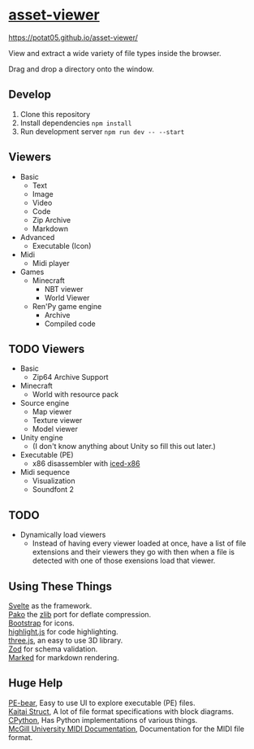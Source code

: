 # [asset-viewer](https://potat05.github.io/asset-viewer/)

https://potat05.github.io/asset-viewer/

View and extract a wide variety of file types inside the browser.

Drag and drop a directory onto the window.

## Develop

1. Clone this repository
2. Install dependencies `npm install`
3. Run development server `npm run dev -- --start`

## Viewers

* Basic
    * Text
    * Image
    * Video
    * Code
    * Zip Archive
    * Markdown
* Advanced
    * Executable (Icon)
* Midi
    * Midi player
* Games
    * Minecraft
        * NBT viewer
        * World Viewer
    * Ren'Py game engine
        * Archive
        * Compiled code

## TODO Viewers

* Basic
    * Zip64 Archive Support
* Minecraft
    * World with resource pack
* Source engine
    * Map viewer
    * Texture viewer
    * Model viewer
* Unity engine
    * (I don't know anything about Unity so fill this out later.)
* Executable (PE)
    * x86 disassembler with [iced-x86](https://www.npmjs.com/package/iced-x86)
* Midi sequence
    * Visualization
    * Soundfont 2

## TODO

* Dynamically load viewers
    * Instead of having every viewer loaded at once, have a list of file extensions and their viewers they go with then when a file is detected with one of those exensions load that viewer.

## Using These Things

[Svelte](https://svelte.dev/) as the framework.  
[Pako](https://www.npmjs.com/package/pako) the [zlib](https://www.zlib.net/) port for deflate compression.  
[Bootstrap](https://icons.getbootstrap.com/) for icons.  
[highlight.js](https://highlightjs.org/) for code highlighting.  
[three.js](https://threejs.org/), an easy to use 3D library.  
[Zod](https://zod.dev/) for schema validation.  
[Marked](https://marked.js.org/) for markdown rendering.  

## Huge Help

[PE-bear](https://github.com/hasherezade/pe-bear/), Easy to use UI to explore executable (PE) files.  
[Kaitai Struct](http://formats.kaitai.io), A lot of file format specifications with block diagrams.  
[CPython](https://github.com/python/cpython), Has Python implementations of various things.  
[McGill University MIDI Documentation](http://www.music.mcgill.ca/~ich/classes/mumt306/StandardMIDIfileformat.html), Documentation for the MIDI file format.
